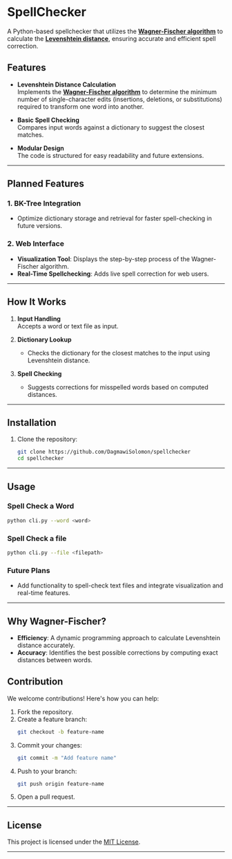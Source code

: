 # SpellChecker

A Python-based spellchecker that utilizes the [**Wagner-Fischer algorithm**](https://en.wikipedia.org/wiki/Wagner%E2%80%93Fischer_algorithm) to calculate the [**Levenshtein distance**](https://en.wikipedia.org/wiki/Levenshtein_distance), ensuring accurate and efficient spell correction.

## Features

- **Levenshtein Distance Calculation**  
  Implements the [**Wagner-Fischer algorithm**](https://en.wikipedia.org/wiki/Wagner%E2%80%93Fischer_algorithm) to determine the minimum number of single-character edits (insertions, deletions, or substitutions) required to transform one word into another.

- **Basic Spell Checking**  
  Compares input words against a dictionary to suggest the closest matches.

- **Modular Design**  
  The code is structured for easy readability and future extensions.

---

## Planned Features

### 1. **BK-Tree Integration**  
   - Optimize dictionary storage and retrieval for faster spell-checking in future versions.

### 2. **Web Interface**
   - **Visualization Tool**: Displays the step-by-step process of the Wagner-Fischer algorithm.
   - **Real-Time Spellchecking**: Adds live spell correction for web users.

---

## How It Works

1. **Input Handling**  
   Accepts a word or text file as input.
   
2. **Dictionary Lookup**  
   - Checks the dictionary for the closest matches to the input using Levenshtein distance.
   
3. **Spell Checking**  
   - Suggests corrections for misspelled words based on computed distances.

---

## Installation

1. Clone the repository:
   ```bash
   git clone https://github.com/DagmawiSolomon/spellchecker
   cd spellchecker
   ```
---

## Usage

### Spell Check a Word
```bash
python cli.py --word <word>
```
### Spell Check a file
```bash
python cli.py --file <filepath>
```

### Future Plans
- Add functionality to spell-check text files and integrate visualization and real-time features.

---

## Why Wagner-Fischer?

- **Efficiency**: A dynamic programming approach to calculate Levenshtein distance accurately.
- **Accuracy**: Identifies the best possible corrections by computing exact distances between words.



## Contribution

We welcome contributions! Here's how you can help:

1. Fork the repository.
2. Create a feature branch:
   ```bash
   git checkout -b feature-name
   ```
3. Commit your changes:
   ```bash
   git commit -m "Add feature name"
   ```
4. Push to your branch:
   ```bash
   git push origin feature-name
   ```
5. Open a pull request.

---

## License

This project is licensed under the [MIT License](LICENSE).

---




